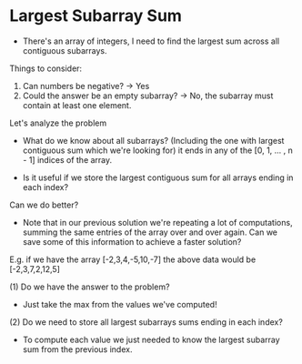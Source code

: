 # Largest Subarray Sum

- There's an array of integers, I need to find the largest sum across all contiguous subarrays.

Things to consider:

1. Can numbers be negative? -> Yes
2. Could the answer be an empty subarray? -> No, the subarray must contain at least one element.

Let's analyze the problem

- What do we know about all subarrays? (Including the one with largest contiguous sum which we're looking for) it ends in any of the [0, 1, ... , n - 1] indices of the array.

- Is it useful if we store the largest contiguous sum for all arrays ending in each index?

Can we do better?

- Note that in our previous solution we're repeating a lot of computations, summing the same entries of the array over and over again. Can we save some of this information to achieve a faster solution?


E.g. if we have the array [-2,3,4,-5,10,-7]
the above data would be   [-2,3,7,2,12,5]

(1) Do we have the answer to the problem?
- Just take the max from the values we've computed!

(2) Do we need to store all largest subarrays sums ending in each index?
- To compute each value we just needed to know the largest subarray sum from the previous index.

